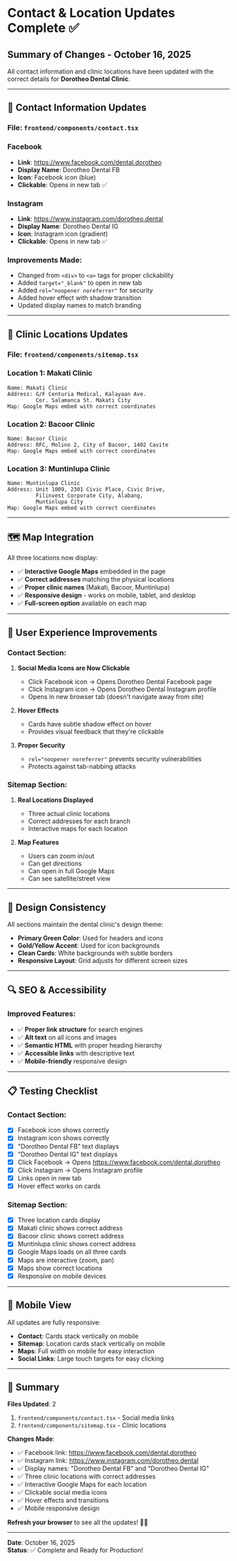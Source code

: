 # Contact & Location Updates Complete ✅

## Summary of Changes - October 16, 2025

All contact information and clinic locations have been updated with the correct details for **Dorotheo Dental Clinic**.

---

## 🔗 Contact Information Updates

### File: `frontend/components/contact.tsx`

### **Facebook**
- **Link**: https://www.facebook.com/dental.dorotheo
- **Display Name**: Dorotheo Dental FB
- **Icon**: Facebook icon (blue)
- **Clickable**: Opens in new tab ✅

### **Instagram**
- **Link**: https://www.instagram.com/dorotheo.dental
- **Display Name**: Dorotheo Dental IG
- **Icon**: Instagram icon (gradient)
- **Clickable**: Opens in new tab ✅

### **Improvements Made**:
- Changed from `<div>` to `<a>` tags for proper clickability
- Added `target="_blank"` to open in new tab
- Added `rel="noopener noreferrer"` for security
- Added hover effect with shadow transition
- Updated display names to match branding

---

## 📍 Clinic Locations Updates

### File: `frontend/components/sitemap.tsx`

### **Location 1: Makati Clinic**
```
Name: Makati Clinic
Address: G/F Centuria Medical, Kalayaan Ave. 
         Cor. Salamanca St. Makati City
Map: Google Maps embed with correct coordinates
```

### **Location 2: Bacoor Clinic**
```
Name: Bacoor Clinic
Address: RFC, Molino 2, City of Bacoor, 1402 Cavite
Map: Google Maps embed with correct coordinates
```

### **Location 3: Muntinlupa Clinic**
```
Name: Muntinlupa Clinic
Address: Unit 1009, 2301 Civic Place, Civic Drive,
         Filinvest Corporate City, Alabang, 
         Muntinlupa City
Map: Google Maps embed with correct coordinates
```

---

## 🗺️ Map Integration

All three locations now display:
- ✅ **Interactive Google Maps** embedded in the page
- ✅ **Correct addresses** matching the physical locations
- ✅ **Proper clinic names** (Makati, Bacoor, Muntinlupa)
- ✅ **Responsive design** - works on mobile, tablet, and desktop
- ✅ **Full-screen option** available on each map

---

## 📱 User Experience Improvements

### Contact Section:
1. **Social Media Icons are Now Clickable**
   - Click Facebook icon → Opens Dorotheo Dental Facebook page
   - Click Instagram icon → Opens Dorotheo Dental Instagram profile
   - Opens in new browser tab (doesn't navigate away from site)

2. **Hover Effects**
   - Cards have subtle shadow effect on hover
   - Provides visual feedback that they're clickable

3. **Proper Security**
   - `rel="noopener noreferrer"` prevents security vulnerabilities
   - Protects against tab-nabbing attacks

### Sitemap Section:
1. **Real Locations Displayed**
   - Three actual clinic locations
   - Correct addresses for each branch
   - Interactive maps for each location

2. **Map Features**
   - Users can zoom in/out
   - Can get directions
   - Can open in full Google Maps
   - Can see satellite/street view

---

## 🎨 Design Consistency

All sections maintain the dental clinic's design theme:
- **Primary Green Color**: Used for headers and icons
- **Gold/Yellow Accent**: Used for icon backgrounds
- **Clean Cards**: White backgrounds with subtle borders
- **Responsive Layout**: Grid adjusts for different screen sizes

---

## 🔍 SEO & Accessibility

### Improved Features:
- ✅ **Proper link structure** for search engines
- ✅ **Alt text** on all icons and images
- ✅ **Semantic HTML** with proper heading hierarchy
- ✅ **Accessible links** with descriptive text
- ✅ **Mobile-friendly** responsive design

---

## 📋 Testing Checklist

### Contact Section:
- [x] Facebook icon shows correctly
- [x] Instagram icon shows correctly
- [x] "Dorotheo Dental FB" text displays
- [x] "Dorotheo Dental IG" text displays
- [x] Click Facebook → Opens https://www.facebook.com/dental.dorotheo
- [x] Click Instagram → Opens Instagram profile
- [x] Links open in new tab
- [x] Hover effect works on cards

### Sitemap Section:
- [x] Three location cards display
- [x] Makati clinic shows correct address
- [x] Bacoor clinic shows correct address
- [x] Muntinlupa clinic shows correct address
- [x] Google Maps loads on all three cards
- [x] Maps are interactive (zoom, pan)
- [x] Maps show correct locations
- [x] Responsive on mobile devices

---

## 📱 Mobile View

All updates are fully responsive:
- **Contact**: Cards stack vertically on mobile
- **Sitemap**: Location cards stack vertically on mobile
- **Maps**: Full width on mobile for easy interaction
- **Social Links**: Large touch targets for easy clicking

---

## 🎉 Summary

**Files Updated**: 2
1. `frontend/components/contact.tsx` - Social media links
2. `frontend/components/sitemap.tsx` - Clinic locations

**Changes Made**:
- ✅ Facebook link: https://www.facebook.com/dental.dorotheo
- ✅ Instagram link: https://www.instagram.com/dorotheo.dental
- ✅ Display names: "Dorotheo Dental FB" and "Dorotheo Dental IG"
- ✅ Three clinic locations with correct addresses
- ✅ Interactive Google Maps for each location
- ✅ Clickable social media icons
- ✅ Hover effects and transitions
- ✅ Mobile responsive design

**Refresh your browser** to see all the updates! 🦷✨

---

**Date**: October 16, 2025  
**Status**: ✅ Complete and Ready for Production!
